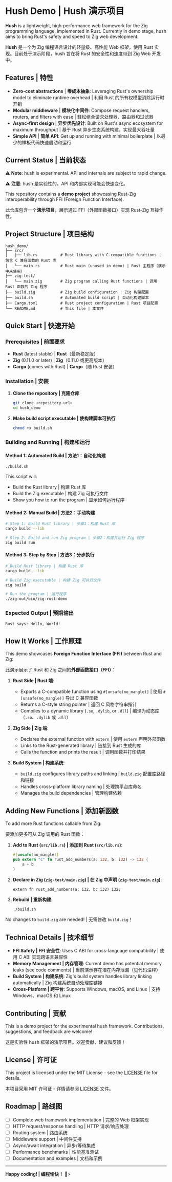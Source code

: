 # Hush Demo | Hush 演示项目

**Hush** is a lightweight, high‑performance web framework for the Zig programming language, implemented in Rust. Currently in demo stage, hush aims to bring Rust's safety and speed to Zig web development.

**Hush** 是一个为 Zig 编程语言设计的轻量级、高性能 Web 框架，使用 Rust 实现。目前处于演示阶段，hush 旨在将 Rust 的安全性和速度带到 Zig Web 开发中。

## Features | 特性

- **Zero‑cost abstractions** | **零成本抽象**: Leveraging Rust's ownership model to eliminate runtime overhead | 利用 Rust 的所有权模型消除运行时开销
- **Modular middleware** | **模块化中间件**: Compose request handlers, routers, and filters with ease | 轻松组合请求处理器、路由器和过滤器
- **Async-first design** | **异步优先设计**: Built on Rust's async ecosystem for maximum throughput | 基于 Rust 异步生态系统构建，实现最大吞吐量
- **Simple API** | **简单 API**: Get up and running with minimal boilerplate | 以最少的样板代码快速启动和运行

## Current Status | 当前状态

⚠️ **Note**: hush is experimental. API and internals are subject to rapid change.

⚠️ **注意**: hush 是实验性的。API 和内部实现可能会快速变化。

This repository contains a **demo project** showcasing Rust-Zig interoperability through FFI (Foreign Function Interface).

此仓库包含一个**演示项目**，展示通过 FFI（外部函数接口）实现 Rust-Zig 互操作性。

## Project Structure | 项目结构

```
hush_demo/
├── src/
│   ├── lib.rs          # Rust library with C-compatible functions | 包含 C 兼容函数的 Rust 库
│   └── main.rs         # Rust main (unused in demo) | Rust 主程序（演示中未使用）
├── zig-test/
│   └── main.zig        # Zig program calling Rust functions | 调用 Rust 函数的 Zig 程序
├── build.zig           # Zig build configuration | Zig 构建配置
├── build.sh            # Automated build script | 自动化构建脚本
├── Cargo.toml          # Rust project configuration | Rust 项目配置
└── README.md           # This file | 本文件
```

## Quick Start | 快速开始

### Prerequisites | 前置要求

- **Rust** (latest stable) | **Rust**（最新稳定版）
- **Zig** (0.11.0 or later) | **Zig**（0.11.0 或更高版本）
- **Cargo** (comes with Rust) | **Cargo**（随 Rust 安装）

### Installation | 安装

1. **Clone the repository | 克隆仓库**
   ```bash
   git clone <repository-url>
   cd hush_demo
   ```

2. **Make build script executable | 使构建脚本可执行**
   ```bash
   chmod +x build.sh
   ```

### Building and Running | 构建和运行

#### Method 1: Automated Build | 方法1：自动化构建

```bash
./build.sh
```

This script will:
- Build the Rust library | 构建 Rust 库
- Build the Zig executable | 构建 Zig 可执行文件
- Show you how to run the program | 显示如何运行程序

#### Method 2: Manual Build | 方法2：手动构建

```bash
# Step 1: Build Rust library | 步骤1：构建 Rust 库
cargo build --lib

# Step 2: Build and run Zig program | 步骤2：构建并运行 Zig 程序
zig build run
```

#### Method 3: Step by Step | 方法3：分步执行

```bash
# Build Rust library | 构建 Rust 库
cargo build --lib

# Build Zig executable | 构建 Zig 可执行文件
zig build

# Run the program | 运行程序
./zig-out/bin/zig-rust-demo
```

### Expected Output | 预期输出

```
Rust says: Hello, World!
```

## How It Works | 工作原理

This demo showcases **Foreign Function Interface (FFI)** between Rust and Zig:

此演示展示了 Rust 和 Zig 之间的**外部函数接口（FFI）**：

1. **Rust Side | Rust 端**:
   - Exports a C-compatible function using `#[unsafe(no_mangle)]` | 使用 `#[unsafe(no_mangle)]` 导出 C 兼容函数
   - Returns a C-style string pointer | 返回 C 风格字符串指针
   - Compiles to a dynamic library (`.so`, `.dylib`, or `.dll`) | 编译为动态库（`.so`、`.dylib` 或 `.dll`）

2. **Zig Side | Zig 端**:
   - Declares the external function with `extern` | 使用 `extern` 声明外部函数
   - Links to the Rust-generated library | 链接到 Rust 生成的库
   - Calls the function and prints the result | 调用函数并打印结果

3. **Build System | 构建系统**:
   - `build.zig` configures library paths and linking | `build.zig` 配置库路径和链接
   - Handles cross-platform library naming | 处理跨平台库命名
   - Manages the build dependencies | 管理构建依赖

## Adding New Functions | 添加新函数

To add more Rust functions callable from Zig:

要添加更多可从 Zig 调用的 Rust 函数：

1. **Add to Rust (`src/lib.rs`) | 添加到 Rust (`src/lib.rs`)**:
   ```rust
   #[unsafe(no_mangle)]
   pub extern "C" fn rust_add_numbers(a: i32, b: i32) -> i32 {
       a + b
   }
   ```

2. **Declare in Zig (`zig-test/main.zig`) | 在 Zig 中声明 (`zig-test/main.zig`)**:
   ```zig
   extern fn rust_add_numbers(a: i32, b: i32) i32;
   ```

3. **Rebuild | 重新构建**:
   ```bash
   ./build.sh
   ```

No changes to `build.zig` are needed! | 无需修改 `build.zig`！

## Technical Details | 技术细节

- **FFI Safety | FFI 安全性**: Uses C ABI for cross-language compatibility | 使用 C ABI 实现跨语言兼容性
- **Memory Management | 内存管理**: Current demo has potential memory leaks (see code comments) | 当前演示存在潜在内存泄漏（见代码注释）
- **Build System | 构建系统**: Zig's build system handles library linking automatically | Zig 构建系统自动处理库链接
- **Cross-Platform | 跨平台**: Supports Windows, macOS, and Linux | 支持 Windows、macOS 和 Linux

## Contributing | 贡献

This is a demo project for the experimental hush framework. Contributions, suggestions, and feedback are welcome!

这是实验性 hush 框架的演示项目。欢迎贡献、建议和反馈！

## License | 许可证

This project is licensed under the MIT License - see the [LICENSE](LICENSE) file for details.

本项目采用 MIT 许可证 - 详情请参阅 [LICENSE](LICENSE) 文件。

## Roadmap | 路线图

- [ ] Complete web framework implementation | 完整的 Web 框架实现
- [ ] HTTP request/response handling | HTTP 请求/响应处理
- [ ] Routing system | 路由系统
- [ ] Middleware support | 中间件支持
- [ ] Async/await integration | 异步/等待集成
- [ ] Performance benchmarks | 性能基准测试
- [ ] Documentation and examples | 文档和示例

---

**Happy coding! | 编程愉快！** 🦀⚡